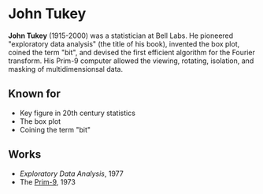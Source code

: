 # John Tukey

**John Tukey** (1915-2000) was a statistician at Bell Labs. He pioneered
"exploratory data analysis" (the title of his book), invented the box plot,
coined the term "bit", and devised the first efficient algorithm for the
Fourier transform. His Prim-9 computer allowed the viewing, rotating,
isolation, and masking of multidimensionsal data.

## Known for
* Key figure in 20th century statistics
* The box plot
* Coining the term "bit"

## Works

* _Exploratory Data Analysis_, 1977
* The [Prim-9](http://stat-graphics.org/movies/prim9.html), 1973
